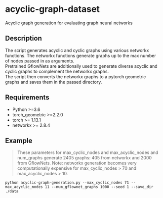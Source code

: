 # acyclic-graph-dataset
Acyclic graph generation for evaluating graph neural networks

## Description
The script generates acyclic and cyclic graphs using various networkx functions. The networkx functions generate graphs up to the max number of nodes passed in as arguments. \
Pretrained GflowNets are additionally used to generate diverse acyclic and cyclic graphs to complement the networkx graphs. \
The script then converts the networkx graphs to a pytorch geometric graphs and saves them in the passed directory.

## Requirements
* Python >=3.6
* torch_geometric >=2.2.0
* torch >= 1.13.1
* networkx >= 2.8.4


## Example 
> These parameters for max_cyclic_nodes and max_acyclic_nodes and num_graphs generate 2405 graphs: 405 from networkx and 2000 from GflowNets. Note: networkx generation becomes very computationally expensive for max_cyclic_nodes > 70 and max_acyclic_nodes > 10.
```shell
python acyclic-graph-generation.py --max_cyclic_nodes 71 --max_acyclic_nodes 11 --num_gflownet_graphs 1000 --seed 1 --save_dir ./data          
```

